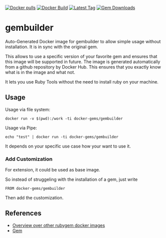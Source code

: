 [![Docker pulls](https://img.shields.io/docker/pulls/rubygem/gembuilder.svg)](https://hub.docker.com/r/rubygem/gembuilder/)
[![Docker Build](https://img.shields.io/docker/automated/rubygem/gembuilder.svg)](https://hub.docker.com/r/rubygem/gembuilder/)
[![Latest Tag](https://img.shields.io/github/tag/docker-rubygem/gembuilder.svg)](https://hub.docker.com/r/rubygem/gembuilder/)
[![Gem Downloads](https://img.shields.io/gem/dt/gembuilder.svg)](https://rubygems.org/gems/gembuilder/)
# gembuilder

Auto-Generated Docker image for gembuilder to allow simple usage without installation.
It is in sync with the original gem.

This allows to use a specific version of your favorite gem and ensures that this image will be supported in future.
The image is generated automatically from a github repository by Docker Hub.
This ensures that you exactly know what is in the image and what not.

It lets you use Ruby Tools without the need to install ruby on your machine.

## Usage

Usage via file system:

`docker run -v $(pwd):/work -ti docker-gems/gembuilder`

Usage via Pipe:

`echo "test" | docker run -ti docker-gems/gembuilder`

It depends on your specific use case how your want to use it.

### Add Customization

For extension, it could be used as base image.

So instead of struggeling with the installation of a gem, just write

`FROM docker-gems/gembuilder`

Then add the customization.

## References

 - [Overview over other rubygem docker images](https://github.com/thinkbot/docker-rubygem)
 - [Gem](https://rubygems.org/gems/gembuilder/)
